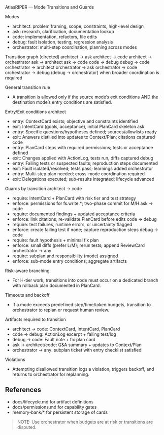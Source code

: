AtlasRIPER — Mode Transitions and Guards

Modes
- architect: problem framing, scope, constraints, high-level design
- ask: research, clarification, documentation lookup
- code: implementation, refactors, file edits
- debug: fault isolation, testing, regression analysis
- orchestrator: multi-step coordination, planning across modes

Transition graph (directed)
architect → ask
architect → code
architect → orchestrator
ask → architect
ask → code
code → debug
debug → code
orchestrator → architect
orchestrator → ask
orchestrator → code
orchestrator → debug
(debug → orchestrator) when broader coordination is required

General transition rule
- A transition is allowed only if the source mode’s exit conditions AND the destination mode’s entry conditions are satisfied.

Entry/Exit conditions
architect
- entry: ContextCard exists; objective and constraints identified
- exit: IntentCard (goals, acceptance), initial PlanCard skeleton
ask
- entry: Specific questions/hypotheses defined; sources/allowlists ready
- exit: Answers distilled into updates to Context/Plan; citations captured
code
- entry: PlanCard steps with required permissions; tests or acceptance defined
- exit: Changes applied with ActionLog, tests run, diffs captured
debug
- entry: Failing tests or suspected faults; reproduction steps documented
- exit: Fault isolated/resolved; tests pass; learnings added
orchestrator
- entry: Multi-step plan needed; cross-mode coordination required
- exit: Delegations executed; sub-results integrated; lifecycle advanced

Guards by transition
architect → code
- require: IntentCard + PlanCard with risk tier and test strategy
- enforce: permissions for fs.write.*; two-phase commit for M/H
ask → code
- require: documented findings + updated acceptance criteria
- enforce: link citations; re-validate PlanCard before edits
code → debug
- require: test failures, runtime errors, or uncertainty flagged
- enforce: create failing test if none; capture reproduction steps
debug → code
- require: fault hypothesis + minimal fix plan
- enforce: small diffs (prefer L/M); rerun tests; append ReviewCard
orchestrator → any
- require: subplan and responsibility (mode) assigned
- enforce: sub-mode entry conditions; aggregate artifacts

Risk-aware branching
- For H-tier work, transitions into code must occur on a dedicated branch with rollback plan documented in PlanCard.

Timeouts and backoff
- If a mode exceeds predefined step/time/token budgets, transition to orchestrator to replan or request human review.

Artifacts required to transition
- architect → code: ContextCard, IntentCard, PlanCard
- code → debug: ActionLog excerpt + failing test/log
- debug → code: Fault note + fix plan card
- ask → architect/code: Q&A summary + updates to Context/Plan
- orchestrator → any: subplan ticket with entry checklist satisfied

Violations
- Attempting disallowed transition logs a violation, triggers backoff, and returns to orchestrator for replanning.

## References
- docs/lifecycle.md for artifact definitions
- docs/permissions.md for capability gates
- memory-bank/* for persistent storage of cards

> NOTE: Use orchestrator when budgets are at risk or transitions are disputed.